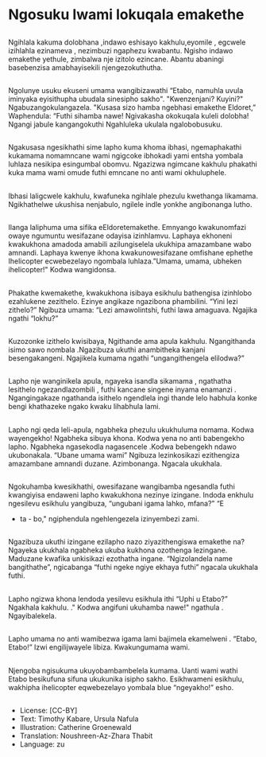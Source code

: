# Ngosuku lwami lokuqala emakethe

##
Ngihlala kakuma dolobhana ,indawo
eshisayo kakhulu,eyomile , egcwele
izihlahla ezinameva , nezimbuzi
ngaphezu kwabantu. Ngisho indawo
emakethe yethule, zimbalwa nje
izitolo ezincane. Abantu abaningi
basebenzisa amabhayisekili
njengezokuthutha.

##
Ngolunye usuku ekuseni umama wangibizawathi
“Etabo, namuhla uvula iminyaka eyisithupha ubudala
sinesipho sakho".
"Kwenzenjani? Kuyini?" Ngabuzangokulangazela.
"Kusasa sizo hamba ngebhasi emakethe Eldoret,”
Waphendula: “Futhi sihamba nawe!
Ngivakasha okokuqala kuleli dolobha! Ngangi jabule
kangangokuthi Ngahluleka ukulala ngalobobusuku.

##
Ngakusasa ngesikhathi sime lapho
kuma khoma ibhasi, ngemaphakathi
kukamama nomamncane wami
ngigcoke ibhokadi yami entsha
yombala luhlaza nesikipa
esingumbal obomvu.
Ngazizwa ngimcane kakhulu
phakathi kuka mama wami omude
futhi emncane no anti wami
okhuluphele.

##
Ibhasi laligcwele kakhulu,
kwafuneka ngihlale phezulu
kwethanga likamama.
Ngikhathelwe ukushisa nenjabulo,
ngilele indle yonkhe angibonanga
lutho.

##
Ilanga laliphuma uma sifika eEldoretemakethe.
Emnyango kwakunomfazi owaye ngumuntu
wesifazane odayisa izinhlamvu. Laphaya ekhoneni
kwakukhona amadoda amabili azilungiselela
ukukhipa amazambane wabo amnandi.
Laphaya kwenye ikhona kwakunowesifazane
omfishane ephethe Ihelicopter ecwebezelayo
ngombala luhlaza.”Umama, umama, ubheken
ihelicopter!" Kodwa wangidonsa.

##
Phakathe kwemakethe, kwakukhona isibaya esikhulu
bathengisa izinhlobo ezahlukene zezithelo. Ezinye
angikaze ngazibona phambilini.
“Yini lezi zithelo?” Ngibuza umama: “Lezi
amawolintshi, futhi lawa amaguava.
Ngajika ngathi “lokhu?”

##
Kuzozonke izithelo kwisibaya,
Ngithande ama apula kakhulu.
Ngangithanda isimo sawo nombala
.Ngazibuza ukuthi anambitheka
kanjani besengakangeni.
Ngajikela kumama ngathi
“ungangithengela elilodwa?”

##
Lapho nje wanginikela apula,
ngayeka isandla sikamama ,
ngathatha lesithelo
ngezandlazombili , futhi kancane
singene inyama enamanzi .
Ngangingakaze ngathanda isithelo
ngendlela ingi thande lelo habhula
konke bengi khathazeke ngako
kwaku lihabhula lami.

##
Lapho ngi qeda leli-apula, ngabheka phezulu
ukukhuluma nomama. Kodwa wayengekho!
Ngabheka sibuya khona. Kodwa yena no anti
babengekho lapho.
Ngabheka ngasekodla nagasencele .Kodwa
bebengekh ndawo ukubonakala. “Ubane umama
wami” Ngibuza lezinkosikazi ezithengiza
amazambane amnandi duzane. Azimbonanga.
Ngacala ukukhala.

##
Ngokuhamba kwesikhathi,
owesifazane wangibamba
ngesandla futhi kwangiyisa
endaweni lapho kwakukhona
nezinye izingane. Indoda enkhulu
ngesilevu esikhulu yangibuza,
“ungubani igama lahko, mfana?” “E
- ta - bo," ngiphendula
ngehlengezela izinyembezi zami.

##
Ngazibuza ukuthi izingane ezilapho
nazo ziyazithengiswa emakethe na?
Ngayeka ukukhala ngabheka ukuba
kukhona ozothenga lezingane.
Maduzane kwafika unkisikazi
ezothatha ingane.
“Ngizolandela name bangithathe”,
ngicabanga “futhi ngeke ngiye
ekhaya futhi” ngacala ukukhala
futhi.

##
Lapho ngizwa khona lendoda
yesilevu esikhula ithi “Uphi u
Etabo?” Ngakhala kakhulu.
." Kodwa angifuni ukuhamba nawe!"
ngathula . Ngayibalekela.

##
Lapho umama no anti wamibezwa
igama lami bajimela ekamelweni .
“Etabo, Etabo!” Izwi engilijwayele
libiza.
Kwakungumama wami.

##
Njengoba ngisukuma
ukuyobambambelela kumama. Uanti wami wathi Etabo besikufuna
sifuna ukukunika isipho sakho.
Esikhwameni esikhulu, wakhipha
ihelicopter eqwebezelayo yombala
blue “ngeyakho!” esho.

##
* License: [CC-BY]
* Text: Timothy Kabare, Ursula Nafula
* Illustration: Catherine Groenewald
* Translation: Noushreen-Az-Zhara Thabit
* Language: zu
